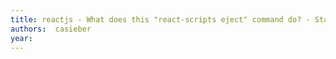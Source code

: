 ```yaml
---
title: reactjs - What does this "react-scripts eject" command do? - Stack Overflow
authors:  casieber
year: 
---
```


